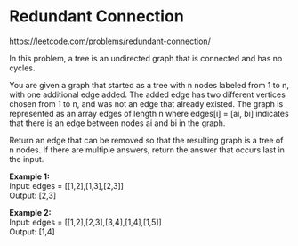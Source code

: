 # Redundant Connection
https://leetcode.com/problems/redundant-connection/

In this problem, a tree is an undirected graph that is connected and has no cycles.

You are given a graph that started as a tree with n nodes labeled from 1 to n, with one additional edge added. The added edge has two different vertices chosen from 1 to n, and was not an edge that already existed. The graph is represented as an array edges of length n where edges[i] = [ai, bi] indicates that there is an edge between nodes ai and bi in the graph.

Return an edge that can be removed so that the resulting graph is a tree of n nodes. If there are multiple answers, return the answer that occurs last in the input.

<b>Example 1:</b>\
Input: edges = [[1,2],[1,3],[2,3]]\
Output: [2,3]

<b>Example 2:</b>\
Input: edges = [[1,2],[2,3],[3,4],[1,4],[1,5]]\
Output: [1,4]